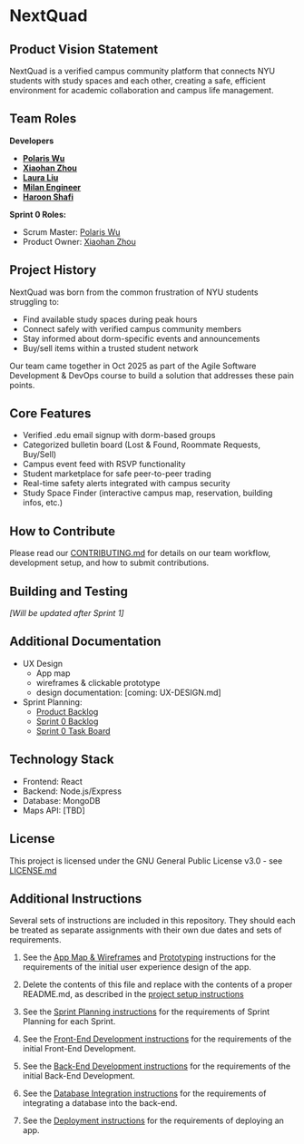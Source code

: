 # NextQuad

## Product Vision Statement
NextQuad is a verified campus community platform that connects NYU students with study spaces and each other, creating a safe, efficient environment for academic collaboration and campus life management.

## Team Roles
**Developers**
- **[Polaris Wu](https://github.com/Polaris-Wu450)**
- **[Xiaohan Zhou](https://github.com/XiaohanZhou711)**
- **[Laura Liu](https://github.com/lauraliu518)**
- **[Milan Engineer](https://github.com/MilanEngineer)**
- **[Haroon Shafi](https://github.com/haroonshafi)**

**Sprint 0 Roles:**
- Scrum Master: [Polaris Wu](https://github.com/Polaris-Wu450)
- Product Owner: [Xiaohan Zhou](https://github.com/XiaohanZhou711)

## Project History
NextQuad was born from the common frustration of NYU students struggling to:
- Find available study spaces during peak hours
- Connect safely with verified campus community members
- Stay informed about dorm-specific events and announcements
- Buy/sell items within a trusted student network

Our team came together in Oct 2025 as part of the Agile Software Development & DevOps course to build a solution that addresses these pain points.

## Core Features

- Verified .edu email signup with dorm-based groups
- Categorized bulletin board (Lost & Found, Roommate Requests, Buy/Sell)
- Campus event feed with RSVP functionality
- Student marketplace for safe peer-to-peer trading
- Real-time safety alerts integrated with campus security
- Study Space Finder (interactive campus map, reservation, building infos, etc.)

## How to Contribute
Please read our [CONTRIBUTING.md](./CONTRIBUTING.md) for details on our team workflow, development setup, and how to submit contributions.

## Building and Testing
*[Will be updated after Sprint 1]*

## Additional Documentation

- UX Design
    - App map
    - wireframes & clickable prototype
    - design documentation: [coming: UX-DESIGN.md]
- Sprint Planning:
    - [Product Backlog](https://github.com/orgs/agile-students-fall2025/projects/40/views/1)
    - [Sprint 0 Backlog](https://github.com/orgs/agile-students-fall2025/projects/40/views/2)
    - [Sprint 0 Task Board](https://github.com/orgs/agile-students-fall2025/projects/40/views/3)

## Technology Stack

- Frontend: React
- Backend: Node.js/Express
- Database: MongoDB
- Maps API: [TBD]

## License
This project is licensed under the GNU General Public License v3.0 - see [LICENSE.md](./LICENSE.md)

## Additional Instructions
Several sets of instructions are included in this repository. They should each be treated as separate assignments with their own due dates and sets of requirements.

1. See the [App Map & Wireframes](instructions-0a-app-map-wireframes.md) and [Prototyping](./instructions-0b-prototyping.md) instructions for the requirements of the initial user experience design of the app.

2. Delete the contents of this file and replace with the contents of a proper README.md, as described in the [project setup instructions](./instructions-0c-project-setup.md)

3. See the [Sprint Planning instructions](instructions-0d-sprint-planning.md) for the requirements of Sprint Planning for each Sprint.

4. See the [Front-End Development instructions](./instructions-1-front-end.md) for the requirements of the initial Front-End Development.

5. See the [Back-End Development instructions](./instructions-2-back-end.md) for the requirements of the initial Back-End Development.

6. See the [Database Integration instructions](./instructions-3-database.md) for the requirements of integrating a database into the back-end.

7. See the [Deployment instructions](./instructions-4-deployment.md) for the requirements of deploying an app.

